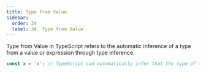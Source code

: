 ```yaml
---
title: Type from Value
sidebar:
  order: 34
  label: 34. Type from Value
---
```



Type from Value in TypeScript refers to the automatic inference of a type from a value or expression through type inference.

```typescript
const x = 'x'; // TypeScript can automatically infer that the type of the message variable is string
```

